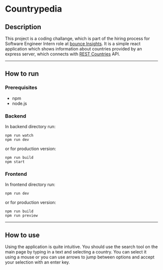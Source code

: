 # Countrypedia

## Description
This project is a coding challange, which is part of the hiring process for Software Engineer Intern role at [bounce Insights](https://bounceinsights.com/). It is a simple react application which shows information about countries provided by an express server, which connects with [REST Countries](https://restcountries.com) API.

***

## How to run
### Prerequisites
- npm
- node.js

### Backend
In backend directory run:
```
npm run watch
npm run dev
```

or for production version:
```
npm run build
npm start
```


### Frontend
In frontend directory run:
```
npm run dev
```

or for production version:
```
npm run build
npm run preview
```

***

## How to use
Using the application is quite intuitive. You should use the search tool on the main page by typing in a text and selecting a country. You can select it using a mouse or you can use arrows to jump between options and accept your selection with an enter key.
